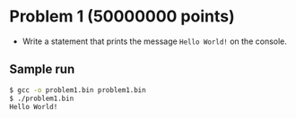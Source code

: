# Problem 1 (50000000 points)


- Write a statement that prints the message `Hello World!` on the console.

## Sample run

```sh
$ gcc -o problem1.bin problem1.bin
$ ./problem1.bin
Hello World!
```

